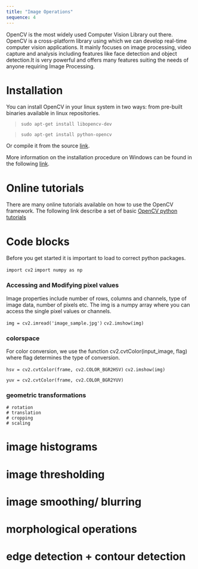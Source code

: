 ```yaml
---
title: "Image Operations"
sequence: 4
---
```


OpenCV is the most widely used Computer Vision Library out there. OpenCV is a cross-platform library using which we can develop real-time computer vision applications. It mainly focuses on image processing, video capture and analysis including features like face detection and object detection.It is very powerful and offers many features suiting the needs of anyone requiring Image Processing.

# Installation

You can install OpenCV in your linux system in two ways: from pre-built binaries available in linux repositories. 
> `sudo apt-get install libopencv-dev`

> `sudo apt-get install python-opencv`

Or compile it from the source [link](http://docs.opencv.org/trunk/d7/d9f/tutorial_linux_install.html).

More information on the installation procedure on Windows can be found in the following [link](http://docs.opencv.org/3.2.0/d5/de5/tutorial_py_setup_in_windows.html).

# Online tutorials 

There are many online tutorials available on how to use the OpenCV framework. 
The following link describe a set of basic [OpenCV python tutorials](http://docs.opencv.org/3.2.0/d6/d00/tutorial_py_root.html)


# Code blocks
Before you get started it is important to load to correct python packages.

 `import cv2`
 `import numpy as np`
 
### Accessing and Modifying pixel values

Image properties include number of rows, columns and channels, type of image data, number of pixels etc.
The img is a numpy array where you can access the single pixel values or channels. 

 `img = cv2.imread('image_sample.jpg')`
 `cv2.imshow(img)`
 
### colorspace
For color conversion, we use the function cv2.cvtColor(input_image, flag) where flag determines the type of conversion.

 `hsv = cv2.cvtColor(frame, cv2.COLOR_BGR2HSV)`
 `cv2.imshow(img)`
 
 `yuv = cv2.cvtColor(frame, cv2.COLOR_BGR2YUV)`

 
 

### geometric transformations
    # rotation
    # translation
    # cropping
    # scaling

# image histograms

# image thresholding

# image smoothing/ blurring

# morphological operations

# edge detection + contour detection
